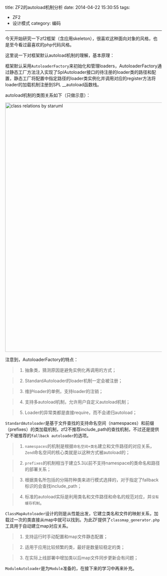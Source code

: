 title: ZF2的autoload机制分析
date: 2014-04-22 15:30:55
tags:
- ZF2
- 设计模式
category: 编码
---

今天开始研究一下zf2框架（含应用skeleton），很喜欢这种面向对象的风格，也是至今看过最喜欢的php代码风格。

这里说一下对框架默认autoload机制的理解，基本原理：

框架默认采用`AutoloaderFactory`来初始化和管理loaders，AutoloaderFactory通过静态工厂方法注入实现了SplAutoloader接口的待注册的loader类的路径和配置，静态工厂将配置中指定路径的loader类实例化并调用对应的register方法将loader的加载机制注册到SPL __autoload函数栈。

<!-- more -->

autoload机制的类图关系如下（只做示意）：

<img src="/images/zf2_study_autoload_1.jpg" alt="class relations by staruml" width="800" />

注意到，AutoloaderFactory的特点：

> 1. 抽象类，猜测原因是避免实例化再调用的方式；

> 2. StandardAutoloader的loader机制一定会被注册；

> 3. 维护loader的单例，支持loader的注销；

> 4. 支持多autoload机制，允许用户自定义autoload机制；

> 5. Loader的异常类都是直接require，而不会递归autoload；

`StandardAutoloader`是基于文件查找的支持命名空间（namespaces）和前缀（prefixes）的类加载机制，zf2不推荐include_path的查找机制，不过还是提供了不被推荐的`fallback autoloader`的选项。

> 1. `namespaces`的机制是根据`命名空间+类名`建立和文件路径的对应关系，`Zend`命名空间的核心类就是以这种方式被autoload的；

> 2. `prefixes`的机制相当于建立5.3以前不支持namespace的类命名和路径的部署关系；

> 3. 根据类名所包括的分隔符种类来进行模式选择的，对于指定了fallback标识的会查找include_path；

> 4. 标准的autoload实际是利用类名和文件路径和命名的规范对应，并`没有缓存机制`。

`ClassMapAutoloader`设计的则是从性能出发，它建立类名和文件的映射关系，加载过一次的类直接从map中就可以找到。为此ZF提供了`classmap_generator.php`工具用于自动建立map对应关系。

> 1. 支持运行时手动配置和map文件静态配置；

> 2. 适用于应用比较频繁的类，最好是数量较稳定的类；

> 3. 在实际上线部署中增加类以后map文件同步更新会有问题；

`ModuleAutoloader`是为`Module`准备的，在接下来的学习中再来补充。













